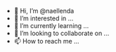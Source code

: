 - 👋 Hi, I’m @naellenda
- 👀 I’m interested in ...
- 🌱 I’m currently learning ...
- 💞️ I’m looking to collaborate on ...
- 📫 How to reach me ...

<!---
naellenda/naellenda is a ✨ special ✨ repository because its `README.md` (this file) appears on your GitHub profile.
You can click the Preview link to take a look at your changes.
--->
